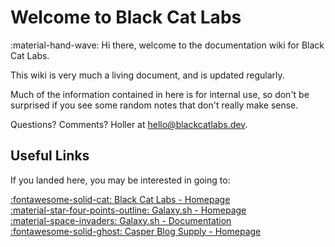 # Welcome to Black Cat Labs

:material-hand-wave: Hi there, welcome to the documentation wiki for Black Cat Labs.

This wiki is very much a living document, and is updated regularly.

Much of the information contained in here is for internal use, so don't be surprised if you see some random notes that don't really make sense.

Questions? Comments? Holler at [hello@blackcatlabs.dev](mailto:hello@blackcatlabs.dev).

## Useful Links
If you landed here, you may be interested in going to:

[:fontawesome-solid-cat: Black Cat Labs - Homepage](https://blackcatlabs.dev)  
[:material-star-four-points-outline: Galaxy.sh - Homepage](https://galaxy.sh)  
[:material-space-invaders: Galaxy.sh - Documentation](https://docs.galaxy.sh)  
[:fontawesome-solid-ghost: Casper Blog Supply - Homepage](https://oncasper.blog)